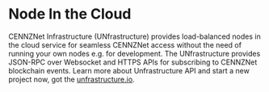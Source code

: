 # Node In the Cloud
CENNZNet Infrastructure (UNfrastructure) provides load-balanced nodes in the cloud service for seamless CENNZNet access without the need of running your own nodes e.g. for development. The UNfrastructure provides JSON-RPC over Websocket and HTTPS APIs for subscribing to CENNZNet blockchain events. Learn more about Unfrastructure API and start a new project now, got the [unfrastructure.io](https://unfrastructure.io/about).